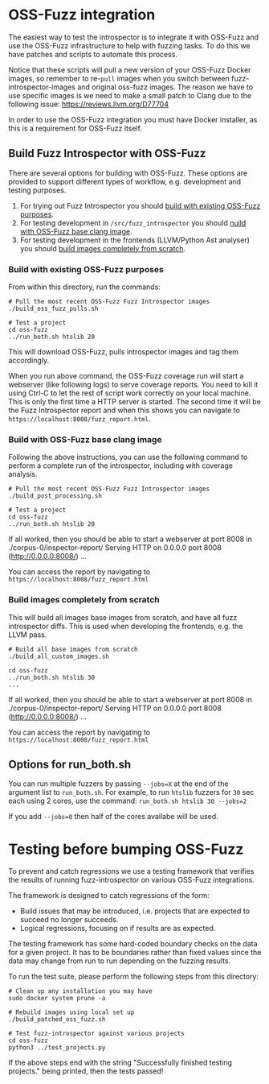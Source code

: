 # OSS-Fuzz integration

The easiest way to test the introspector is to integrate it with OSS-Fuzz
and use the OSS-Fuzz infrastructure to help with fuzzing tasks. To do this
we have patches and scripts to automate this process. 

Notice that these scripts will pull a new version of your OSS-Fuzz Docker
images, so remember to re-`pull` images when you switch between fuzz-introspector-images and original
oss-fuzz images. The reason we have to use specific images is we need to make
a small patch to Clang due to the following issue: https://reviews.llvm.org/D77704

In order to use the OSS-Fuzz integration you must have Docker installer, as this
is a requirement for OSS-Fuzz itself.

## Build Fuzz Introspector with OSS-Fuzz
There are several options for building with OSS-Fuzz. These options are
provided to support different types of workflow, e.g. development and testing
purposes.

1) For trying out Fuzz Introspector you should [build with existing OSS-Fuzz purposes](#build-with-existing-oss-fuzz-purposes).
2) For testing development in `/src/fuzz_introspector` you should [nuild with OSS-Fuzz base clang image](#build-with-oss-fuzz-base-clang-image).
3) For testing development in the frontends (LLVM/Python Ast analyser) you should [build images completely from scratch](#build-images-completely-from-scratch).

### Build with existing OSS-Fuzz purposes
From within this directory, run the commands:
```
# Pull the most recent OSS-Fuzz Fuzz Introspector images
./build_oss_fuzz_pulls.sh

# Test a project
cd oss-fuzz
../run_both.sh htslib 20
```

This will download OSS-Fuzz, pulls introspector images and tag them accordingly.

When you run above command, the OSS-Fuzz coverage run will start a webserver (like following logs) to
serve coverage reports. You need to kill it using Ctrl-C to let the rest of
script work correctly on your local machine. This is only the first time a HTTP
server is started. The second time it will be the Fuzz Introspector report and
when this shows you can navigate to `https://localhost:8008/fuzz_report.html`.

### Build with OSS-Fuzz base clang image
Following the above instructions, you can use the following command to perform
a complete run of the introspector, including with coverage analysis.

```
# Pull the most recent OSS-Fuzz Fuzz Introspector images
./build_post_processing.sh

# Test a project
cd oss-fuzz
../run_both.sh htslib 20
```

If all worked, then you should be able to start a webserver at port 8008 in ./corpus-0/inspector-report/
Serving HTTP on 0.0.0.0 port 8008 (http://0.0.0.0:8008/) ...

You can access the report by navigating to `https://localhost:8008/fuzz_report.html`

### Build images completely from scratch
This will build all images base images from scratch, and have all fuzz introspector
 diffs. This is used when developing the frontends, e.g. the LLVM pass.
```
# Build all base images from scratch
./build_all_custom_images.sh

cd oss-fuzz
../run_both.sh htslib 30
...
```
If all worked, then you should be able to start a webserver at port 8008 in ./corpus-0/inspector-report/
Serving HTTP on 0.0.0.0 port 8008 (http://0.0.0.0:8008/) ...

You can access the report by navigating to `https://localhost:8008/fuzz_report.html`

## Options for run_both.sh
You can run multiple fuzzers by passing `--jobs=X` at the end of the
argument list to `run_both.sh`. For example, to run `htslib` fuzzers
for `30` sec each using 2 cores, use the command:
`run_both.sh htslib 30 --jobs=2`

If you add `--jobs=0` then half of the cores availabe will be used.

# Testing before bumping OSS-Fuzz
To prevent and catch regressions we use a testing framework that verifies
the results of running fuzz-introspector on various OSS-Fuzz integrations.

The framework is designed to catch regressions of the form:
- Build issues that may be introduced, i.e. projects that are expected to succeed no longer succeeds.
- Logical regressions, focusing on if results are as expected.

The testing framework has some hard-coded boundary checks on the data
for a given project. It has to be boundaries rather than fixed values
since the data may change from run to run depending on the fuzzing
results.

To run the test suite, please perform the following steps from this
directory:

```
# Clean up any installation you may have
sudo docker system prune -a

# Rebuild images using local set up
./build_patched_oss_fuzz.sh

# Test fuzz-introspector against various projects
cd oss-fuzz
python3 ../test_projects.py
```

If the above steps end with the string "Successfully finished testing projects."
being printed, then the tests passed!
